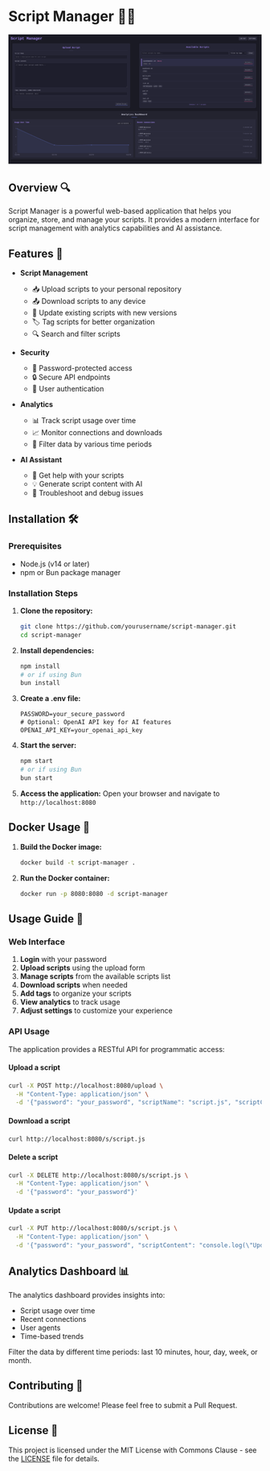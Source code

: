 # Script Manager 📜✨

![screenshot](./screenshot.png)

## Overview 🔍

Script Manager is a powerful web-based application that helps you organize, store, and manage your scripts. It provides a modern interface for script management with analytics capabilities and AI assistance.

## Features 🚀

- **Script Management**
  - 📥 Upload scripts to your personal repository
  - 📤 Download scripts to any device
  - 🔄 Update existing scripts with new versions
  - 🏷️ Tag scripts for better organization
  - 🔍 Search and filter scripts

- **Security**
  - 🔐 Password-protected access
  - 🔒 Secure API endpoints
  - 👤 User authentication

- **Analytics**
  - 📊 Track script usage over time
  - 📈 Monitor connections and downloads
  - 📆 Filter data by various time periods

- **AI Assistant**
  - 🤖 Get help with your scripts
  - 💡 Generate script content with AI
  - 🔧 Troubleshoot and debug issues

## Installation 🛠️

### Prerequisites

- Node.js (v14 or later)
- npm or Bun package manager

### Installation Steps

1. **Clone the repository:**
   ```bash
   git clone https://github.com/yourusername/script-manager.git
   cd script-manager
   ```

2. **Install dependencies:**
   ```bash
   npm install
   # or if using Bun
   bun install
   ```

3. **Create a .env file:**
   ```
   PASSWORD=your_secure_password
   # Optional: OpenAI API key for AI features
   OPENAI_API_KEY=your_openai_api_key
   ```

4. **Start the server:**
   ```bash
   npm start
   # or if using Bun
   bun start
   ```

5. **Access the application:**
   Open your browser and navigate to `http://localhost:8080`

## Docker Usage 🐳

1. **Build the Docker image:**
   ```bash
   docker build -t script-manager .
   ```

2. **Run the Docker container:**
   ```bash
   docker run -p 8080:8080 -d script-manager
   ```

## Usage Guide 📖

### Web Interface

1. **Login** with your password
2. **Upload scripts** using the upload form
3. **Manage scripts** from the available scripts list
4. **Download scripts** when needed
5. **Add tags** to organize your scripts
6. **View analytics** to track usage
7. **Adjust settings** to customize your experience

### API Usage

The application provides a RESTful API for programmatic access:

#### Upload a script

```bash
curl -X POST http://localhost:8080/upload \
  -H "Content-Type: application/json" \
  -d '{"password": "your_password", "scriptName": "script.js", "scriptContent": "console.log(\"Hello, world!\");"}'
```

#### Download a script

```bash
curl http://localhost:8080/s/script.js
```

#### Delete a script

```bash
curl -X DELETE http://localhost:8080/s/script.js \
  -H "Content-Type: application/json" \
  -d '{"password": "your_password"}'
```

#### Update a script

```bash
curl -X PUT http://localhost:8080/s/script.js \
  -H "Content-Type: application/json" \
  -d '{"password": "your_password", "scriptContent": "console.log(\"Updated script!\");"}'
```

## Analytics Dashboard 📊

The analytics dashboard provides insights into:

- Script usage over time
- Recent connections
- User agents
- Time-based trends

Filter the data by different time periods: last 10 minutes, hour, day, week, or month.

## Contributing 🤝

Contributions are welcome! Please feel free to submit a Pull Request.

## License 📄

This project is licensed under the MIT License with Commons Clause - see the [LICENSE](LICENSE) file for details.
